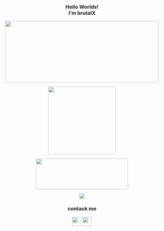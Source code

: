 <h3 align="center">
  Hello Worlds!<br/>I'm brutalX
</h3>

<p align="center">
  <img width="500" height="200" src="https://i.ibb.co/6bCbFsq/20231203-195839.jpg">
</p>

<p align="center">
  <img height="220" src="https://github-readme-stats.vercel.app/api?username=brutalX-04&show_icons=true&theme=chartreuse-dark&locale=id">
</p>

<p align="center">
  <img width="300" height="100" src="https://github-readme-stats.vercel.app/api/top-langs/?username=brutalX-04&layout=compact&theme=chartreuse-dark">
</p>


<p align="center">
  <img width="auto" height="auto" src='https://github-profile-trophy.vercel.app/?username=brutalX-04&theme=monokai&row=1&column=5&no-frame=true'
</p>

<h3 align="center">
  contack me
</h3>

<p align="center">
  <a href="https://www.facebook.com/brut4l.id"><img width="30" height="30" border-radius="50%" src="https://i.ibb.co/JRtYfZF/facebook.jpg"></a>
  <a href="https://api.whatsapp.com/send/?phone=6285219809271&text=Assalamualaikum"><img width="30" height="30" border-radius=50% src="https://i.ibb.co/QcQ6yhY/whatsapp.png"></a>
</p>
